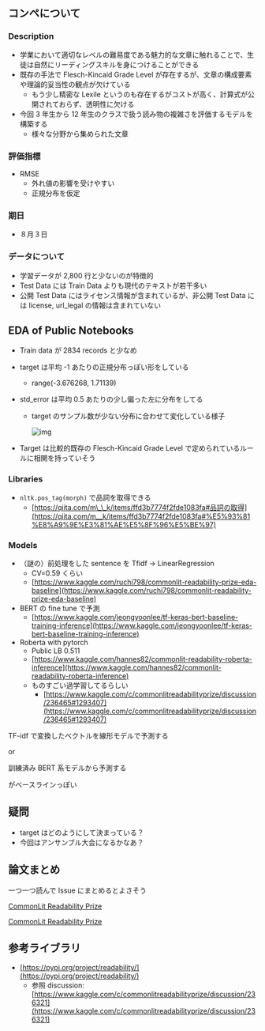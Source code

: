 ## コンペについて

### Description

- 学業において適切なレベルの難易度である魅力的な文章に触れることで、生徒は自然にリーディングスキルを身につけることができる
- 既存の手法で Flesch-Kincaid Grade Level が存在するが、文章の構成要素や理論的妥当性の観点が欠けている
  - もう少し精密な Lexile というのも存在するがコストが高く、計算式が公開されておらず、透明性に欠ける
- 今回 3 年生から 12 年生のクラスで扱う読み物の複雑さを評価するモデルを構築する
  - 様々な分野から集められた文章

### 評価指標

- RMSE
  - 外れ値の影響を受けやすい
  - 正規分布を仮定

### 期日

- ８月３日

### データについて

- 学習データが 2,800 行と少ないのが特徴的
- Test Data には Train Data よりも現代のテキストが若干多い
- 公開 Test Data にはライセンス情報が含まれているが、非公開 Test Data には license, url_legal の情報は含まれていない

## EDA of Public Notebooks

- Train data が 2834 records と少なめ
- target は平均 -1 あたりの正規分布っぽい形をしている
  - range(-3.676268, 1.71139)
- std_error は平均 0.5 あたりの少し偏った左に分布をしてる

  - target のサンプル数が少ない分布に合わせて変化している様子

    ![img](https://user-images.githubusercontent.com/17187586/117521366-62375900-afe8-11eb-8838-d6ad5c5ea84d.png)

- Target は比較的既存の Flesch-Kincaid Grade Level で定められているルールに相関を持っていそう

### Libraries

- `nltk.pos_tag(morph)` で品詞を取得できる
  - [https://qiita.com/m\_\_k/items/ffd3b7774f2fde1083fa#品詞の取得](https://qiita.com/m__k/items/ffd3b7774f2fde1083fa#%E5%93%81%E8%A9%9E%E3%81%AE%E5%8F%96%E5%BE%97)

### Models

- （謎の）前処理をした sentence を Tfidf → LinearRegression
  - CV=0.59 くらい
  - [https://www.kaggle.com/ruchi798/commonlit-readability-prize-eda-baseline](https://www.kaggle.com/ruchi798/commonlit-readability-prize-eda-baseline)
- BERT の fine tune で予測
  - [https://www.kaggle.com/jeongyoonlee/tf-keras-bert-baseline-training-inference](https://www.kaggle.com/jeongyoonlee/tf-keras-bert-baseline-training-inference)
- Roberta with pytorch
  - Public LB 0.511
  - [https://www.kaggle.com/hannes82/commonlit-readability-roberta-inference](https://www.kaggle.com/hannes82/commonlit-readability-roberta-inference)
  - ものすごい過学習してるらしい
    - [https://www.kaggle.com/c/commonlitreadabilityprize/discussion/236465#1293407](https://www.kaggle.com/c/commonlitreadabilityprize/discussion/236465#1293407)

TF-idf で変換したベクトルを線形モデルで予測する

or

訓練済み BERT 系モデルから予測する

がベースラインっぽい

## 疑問

- target はどのようにして決まっている？
- 今回はアンサンブル大会になるかなあ？

## 論文まとめ

一つ一つ読んで Issue にまとめるとよさそう

[CommonLit Readability Prize](https://www.kaggle.com/c/commonlitreadabilityprize/discussion/236307)

[CommonLit Readability Prize](https://www.kaggle.com/c/commonlitreadabilityprize/discussion/236307#1292355)

## 参考ライブラリ

- [https://pypi.org/project/readability/](https://pypi.org/project/readability/)
  - 参照 discussion: [https://www.kaggle.com/c/commonlitreadabilityprize/discussion/236321](https://www.kaggle.com/c/commonlitreadabilityprize/discussion/236321)
